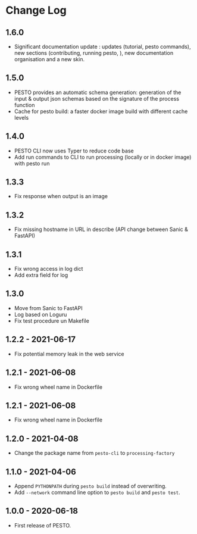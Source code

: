 
# Change Log

## 1.6.0
- Significant documentation update : updates (tutorial, pesto commands), new sections (contributing, running pesto, ), new documentation organisation and a new skin.

## 1.5.0
- PESTO provides an automatic schema generation: generation of the input & output json schemas based on the signature of the process function
- Cache for pesto build: a faster docker image build with different cache levels

## 1.4.0
- PESTO CLI now uses Typer to reduce code base
- Add run commands to CLI to run processing (locally or in docker image) with pesto run

## 1.3.3
- Fix response when output is an image

## 1.3.2
- Fix missing hostname in URL in describe (API change between Sanic & FastAPI)

## 1.3.1
- Fix wrong access in log dict
- Add extra field for log

## 1.3.0
- Move from Sanic to FastAPI
- Log based on Loguru
- Fix test procedure un Makefile

## 1.2.2 - 2021-06-17
- Fix potential memory leak in the web service

## 1.2.1 - 2021-06-08
- Fix wrong wheel name in Dockerfile

## 1.2.1 - 2021-06-08
- Fix wrong wheel name in Dockerfile

## 1.2.0 - 2021-04-08
- Change the package name from `pesto-cli` to `processing-factory`

## 1.1.0 - 2021-04-06
- Append `PYTHONPATH` during `pesto build` instead of overwriting.
- Add `--network` command line option to `pesto build` and `pesto test`.

## 1.0.0 - 2020-06-18
- First release of PESTO.
